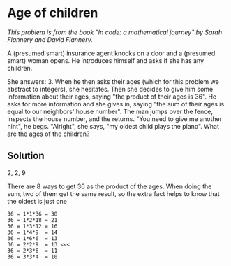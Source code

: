# Age of children

*This problem is from the book "In code: a mathematical journey" by Sarah Flannery and David Flannery.*

A (presumed smart) insurance agent knocks on a door and a (presumed smart) woman opens.  He introduces himself and asks if she has any children.

She answers: 3.  When he then asks their ages (which for this problem we abstract to integers), she hesitates.  Then she decides to give him some information about their ages, saying "the product of their ages is 36".  He asks for more information and she gives in, saying "the sum of their ages is equal to our neighbors' house number". The man jumps over the fence, inspects the house number, and the returns. "You need to give me another hint", he begs.  "Alright", she says, "my oldest child plays the piano".  What are the ages of the children?

## Solution

2, 2, 9

There are 8 ways to get 36 as the product of the ages. When doing the sum, two of them get the same result, so the extra fact helps to know that the oldest is just one

    36 = 1*1*36 = 38
    36 = 1*2*18 = 21
    36 = 1*3*12 = 16
    36 = 1*4*9  = 14
    36 = 1*6*6  = 13
    36 = 2*2*9  = 13 <<<
    36 = 2*3*6  = 11
    36 = 3*3*4  = 10